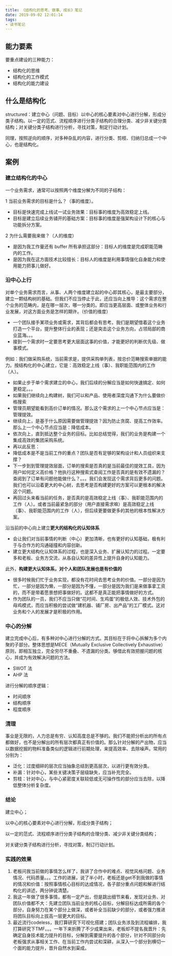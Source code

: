 ```yaml
---
title: 《结构化的思考、做事、成长》笔记
date: 2019-09-02 12:01:14
tags:
- 读书笔记
---
```


## 能力要素

要重点建设的三种能力：

- 结构化的思维
- 结构化的工作模式
- 结构化的能力建设

## 什么是结构化

structured：建立中心（问题、目标）以中心的核心要素对中心进行分解，形成分类子结构。以一定的范式、流程顺序进行分类子结构的合理分类、减少非关键分类结构；对关键分类子结构进行分析，寻找对策，制定行动计划。

同理，按照逆向的顺序，对多种杂乱的内容，进行分类、剪枝、归纳归总成一个中心，也是结构化。

## 案例

### 建立结构化的中心

一个业务需求，通常可以按照两个维度分解为不同的子结构：

1 当前业务需求的目标是什么？（事的维度）。
- 目标是快速完成上线试一试业务效果：目标事的维度为高效稳定上线。
- 目标是建立后续业务铺开的基础方案：目标事的维度是强架构设计下的核心与功能拆分方案。

2 为什么需要我来做？（人的维度）
- 是因为我工作量还有 buffer 所有承担这部分：目标人的维度是完成职能范畴内的工作。
- 是因为我在这方面技术比较擅长：目标人的维度是利用事情强化自身能力和使用能力把事儿做好。

### 沿中心上行

对单个业务需求而言，从事、人两个维度建立起的中心即其核心，是最主要部分，建立一颗结构树的基础。但我们不应当停止于此，还应当向上推导：这个需求在整个业务的范畴内，是在哪一层次，哪一分类的。即应当更高层面、或整体业务和行业发展，对这方面业务是怎样的期许。（价值的维度）

- 一个团队接手某项业务或需求，其背后都会有思考。我们是期望借着这个业务打造一个平台，提升整体行业的表现；还是突击这个业务方向，占领局部的商业蓝海。。。
- 接到一个需求时一定要思考更大层面这事的价值，才能更好的判断优先级、做事模式。

例如：我们做采购系统，当前需求是，提供采购单列表，按总价范畴搜索单据的能力。按结构化的中心建立，它是：高效稳定上线（事）、我职能范围内的工作（人）。

- 如果止步于单个需求建立的中心，我们后续的分解应当是如何快速搞定、如何更稳定。。。
- 如果我们继续向上构建树，我们可以和产品、使用者深度沟通下为什么要做价格搜索
 - 管理员期望能看到高价订单的情况。那么这个需求的上一个中心节点应当是：管理提效。
 - 继续向上，是基于什么原因需要做管理提效？因为防止贪腐、提高工作效率。那么上一个中心节点应当是：降低成本。
 - 依次向上，直到抵达整个业务的目标。比如总结觉得，我们的业务是构建一个集成高效的集团采购系统。
- 再以此反思：
 - 降低成本是不是当前工作的重点？团队是否有足够的架构设计和人员组织来支撑？
 - 下一步到到管理提效层面，订单的搜索是否真的是当前最佳的提效工具，因为用户如何定义高价格？他执行这种搜索式查阅工作是否真的是有效不遗漏的？查阅到了订单有问题他能做什么？。。。我们会发现这个需求背后更多的问题。我们也可以沿着更大的中心树，去思考是否构建更好的方案可以更根本的解决这个问题。
- 再回过头来看当前的任务，是否真的是高效稳定上线（事）、我职能范围内的工作（人）。或者当前最紧急的部分（用户直接需求嘛）是高效稳定上线（事）、我职能范围内的工作（人），但后续更要做更多的其他的根本性解决方案。

沿当前的中心向上建立**更大的结构化的认知体系**

- 会让我们对当前事情的判断（中心）更加清晰，也有更好的认知基础，极有利于与合作方的沟通碰撞和内容创新。
- 建立更大结构化认知体系的过程，也是深入业务、扩展认知力的过程。一定要多和老板、业务方交流，从各自认知的差异性上提升自身的认知能力。

此外，**构建更大认知体系，对个人和团队发展也是有价值的**

- 很多时候我们忙于业务实现，都没有花时间去思考业务的价值。一部分是因为忙，一部分是因为懒，一部分是因为不懂，一部分是因为我们是来做事拿工资的，而不是带着愿景想把事做好的。这都不是真正能把事情做好的方式。
- 作为团队的一员，我们不应当只做“花时间、生鸡蛋”的极低人效、技术外包的母鸡模式，而应当积极的尝试做“建机器、铺厂房、出产品”的工厂模式。这对业务和个人的发展才是积极的作用。


### 中心的分解

建立完成中心后，有多种对中心进行分解的方式。其目标在于将中心拆解为多个内聚的子部分。整体思想是MECE（Mutually Exclusive Collectively Exhaustive）原则，即相互独立，完全穷尽不重叠、不遗漏的分类。够借此有效把握问题的核心，并成为有效解决问题的方法。

- SWOT 法
- AHP 法


进行分解的顺序逻辑：

- 时间顺序
- 结构顺序
- 程度顺序

### 清理

事业是无限的，人力总是有穷、认知高度总是不够的。我们不能把分析出的所有点都做好，也不是分解出的所有层次都真正有价值的。那么针对分解的产出物，应当以数据挖掘的物料准备类似的逻辑进行前期处理，来提高效率、去除噪声。常用的分别为：

- 泛化：过度细碎的层次应当抽象总结到更高层次，以进行更有效分类。
- 补漏：针对中心，某些关键决策子层级缺失，应当补充完全。
- 剪枝：针对中心，与中心紧密度关联较低或无可操作性的部分应当去除，以降低整体分析复杂度。


### 结论

建立中心；

以中心的核心要素对中心进行分解，形成分类子结构；

以一定的范式、流程顺序进行分类子结构的合理分类、减少非关键分类结构；

对关键分类子结构进行分析，寻找对策，制订行动计划。


### 实践的效果

1. 老板问我当前做的事情怎么样了，我讲了合作中的难点、视觉风格问题、业务情况、代码质量。。。工作的进展，说了半小时，老板还是get不到我做的事情的情况和价值：按照事情核心目标的达成情况，各子部分重点问题和解进行结构化的讲述，两分钟说清楚。
2.  我这一年做了很多事情，都有一定产出，但是跳出细节来看，发现对业务、对团队价值都不大：先建立团队当前业务的核心目标，分解目标达成所需的各个部分，自身努力在某个部分上做深，或者补全当前缺少的部分，或者强力推进将团队目标向上拔高一层更大的目标。
3. 最近流行codeless，我打算研究下可视化搭建；团队业务涉及到流程编排，我打算研究下TMF。。。一年下来折腾了不少成果出来，老板却不提名我晋升：先确定自身技术能力提升的目标，分解到需要提升的各个部分，针对不同部分向老板强求从事相关工作、在当前工作内尝试和深耕，从深入一个部分到横切一个面的能力提升，晋升自然水到渠成。